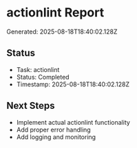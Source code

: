 # actionlint Report

Generated: 2025-08-18T18:40:02.128Z

## Status
- Task: actionlint
- Status: Completed
- Timestamp: 2025-08-18T18:40:02.128Z

## Next Steps
- Implement actual actionlint functionality
- Add proper error handling
- Add logging and monitoring
